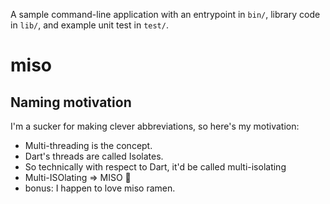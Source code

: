 A sample command-line application with an entrypoint in `bin/`, library code
in `lib/`, and example unit test in `test/`.
# miso
## Naming motivation
I'm a sucker for making clever abbreviations, so here's my motivation:
- Multi-threading is the concept.
- Dart's threads are called Isolates.
- So technically with respect to Dart, it'd be called multi-isolating
- Multi-ISOlating => MISO 🍜
- bonus: I happen to love miso ramen.
